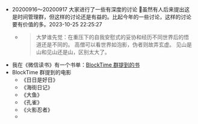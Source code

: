 - 20200916～20200917 大家进行了一些有深度的讨论
  🤔虽然有人后来提出这是时间管理群，但这样的讨论还是有益的。比起今年的一些讨论，这样的讨论要有价值的多。2023-10-25 22:25:27
	- > 大梦谁先觉：在重压下的自我安慰式的妥协和经历不同世界后的悟道还是不同的。
	  高僧可以看世界如泡影，伪者则故弄玄虚。
	  见山是山和见山还是山，区别太大了。
- 我在《微信读书》有一个书单：[BlockTime 群提到的书](https://weread.qq.com/misc/booklist/6135522_7lWzQmY4y)
- BlockTime 群提到的电影
	- 《日日是好日》
	- 《海街日记》
	- 《大鱼》
	- 《孔雀》
	- 《火影忍者》
	-